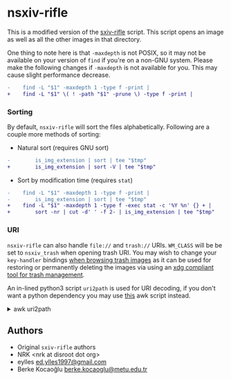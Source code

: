 # nsxiv-rifle

This is a modified version of the [sxiv-rifle][] script.
This script opens an image as well as all the other images in that directory.

One thing to note here is that `-maxdepth` is not POSIX, so it may not be
available on your version of `find` if you're on a non-GNU system.
Please make the following changes if `-maxdepth` is not available for you.
This may cause slight performance decrease.

```diff
-    find -L "$1" -maxdepth 1 -type f -print |
+    find -L "$1" \( ! -path "$1" -prune \) -type f -print |
```

[sxiv-rifle]: https://github.com/ranger/ranger/blob/master/examples/rifle_sxiv.sh

### Sorting

By default, `nsxiv-rifle` will sort the files alphabetically.
Following are a couple more methods of sorting:

* Natural sort (requires GNU sort)

```diff
-        is_img_extension | sort | tee "$tmp"
+        is_img_extension | sort -V | tee "$tmp"
```

* Sort by modification time (requires `stat`)

```diff
-    find -L "$1" -maxdepth 1 -type f -print |
-        is_img_extension | sort | tee "$tmp"
+    find -L "$1" -maxdepth 1 -type f -exec stat -c '%Y %n' {} + |
+        sort -nr | cut -d' ' -f 2- | is_img_extension | tee "$tmp"
```

### URI

`nsxiv-rifle` can also handle `file://` and `trash://` URIs.
`WM_CLASS` will be be set to `nsxiv_trash` when opening trash URI.
You may wish to change your `key-handler` bindings [when browsing trash
images][atom] as it can be used for restoring or permanently deleting the images
via using an [xdg compliant tool for trash management][trash].

An in-lined python3 script `uri2path` is used for URI decoding, if you don't
want a python dependency you may use [this][awk] awk script instead.

[atom]: ../../exec/key-handler/atom-detection.md
[trash]: https://wiki.archlinux.org/title/Trash_management
[awk]: https://github.com/stroborobo/werc/blob/master/bin/contrib/urldecode.awk

<details>
<summary>awk uri2path</summary>

```sh
uri2path () {
  printf '%s' "${1#*://}" | awk '
  BEGIN {
    hextab ["0"] = 0; hextab ["8"] = 8;
    hextab ["1"] = 1; hextab ["9"] = 9;
    hextab ["2"] = 2; hextab ["A"] = hextab ["a"] = 10
    hextab ["3"] = 3; hextab ["B"] = hextab ["b"] = 11;
    hextab ["4"] = 4; hextab ["C"] = hextab ["c"] = 12;
    hextab ["5"] = 5; hextab ["D"] = hextab ["d"] = 13;
    hextab ["6"] = 6; hextab ["E"] = hextab ["e"] = 14;
    hextab ["7"] = 7; hextab ["F"] = hextab ["f"] = 15;
  }
  {
    decoded = ""
    i   = 1
    len = length ($0)
    while ( i <= len ) {
      c = substr ($0, i, 1)
      if ( c == "%" ) {
        if ( i+2 <= len ) {
          c1 = substr ($0, i+1, 1)
          c2 = substr ($0, i+2, 1)
          if ( hextab [c1] == "" || hextab [c2] == "" ) {
            print "WARNING: invalid hex encoding: %" c1 c2 | "cat >&2"
          } else {
            code = 0 + hextab [c1] * 16 + hextab [c2] + 0
            c = sprintf ("%c", code)
            i = i + 2
          }
        } else {
          print "WARNING: invalid % encoding: " substr ($0, i, len - i)
        }
      } else if ( c == "+" ) {
        c = " "
      }
      decoded = decoded c
      ++i
    }
  print decoded
  }'
}
```
</details>

## Authors

* Original `sxiv-rifle` authors
* NRK \<nrk at disroot dot org>
* eylles <ed.ylles1997@gmail.com>
* Berke Kocaoğlu <berke.kocaoglu@metu.edu.tr>
